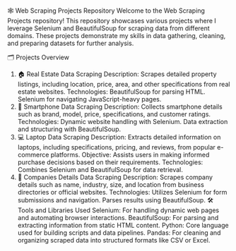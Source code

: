 🕸️ Web Scraping Projects Repository
Welcome to the Web Scraping Projects repository! This repository showcases various projects where I leverage Selenium and BeautifulSoup for scraping data from different domains. These projects demonstrate my skills in data gathering, cleaning, and preparing datasets for further analysis.

🗂️ Projects Overview
1. 🏠 Real Estate Data Scraping
Description: Scrapes detailed property listings, including location, price, area, and other specifications from real estate websites.
Technologies:
BeautifulSoup for parsing HTML.
Selenium for navigating JavaScript-heavy pages.
2. 📱 Smartphone Data Scraping
Description: Collects smartphone details such as brand, model, price, specifications, and customer ratings.
Technologies:
Dynamic website handling with Selenium.
Data extraction and structuring with BeautifulSoup.
3. 💻 Laptop Data Scraping
Description: Extracts detailed information on laptops, including specifications, pricing, and reviews, from popular e-commerce platforms.
Objective: Assists users in making informed purchase decisions based on their requirements.
Technologies: Combines Selenium and BeautifulSoup for data retrieval.
4. 🏢 Companies Details Data Scraping
Description: Scrapes company details such as name, industry, size, and location from business directories or official websites.
Technologies:
Utilizes Selenium for form submissions and navigation.
Parses results using BeautifulSoup.
🛠️ Tools and Libraries Used
Selenium: For handling dynamic web pages and automating browser interactions.
BeautifulSoup: For parsing and extracting information from static HTML content.
Python: Core language used for building scripts and data pipelines.
Pandas: For cleaning and organizing scraped data into structured formats like CSV or Excel.
